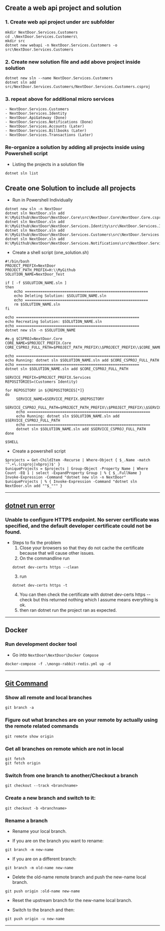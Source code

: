 ## Create a web api project and solution
### 1. Create web api project under _src_ subfolder
```
mkdir NextDoor.Services.Customers
cd .\NextDoor.Services.Customers\
mkdir src
dotnet new webapi -n NextDoor.Services.Customers -o src\NextDoor.Services.Customers
```
### 2. Create new solution file and add above project inside solution
```
dotnet new sln --name NextDoor.Services.Customers
dotnet sln add src/NextDoor.Services.Customers/NextDoor.Services.Customers.csproj
```
### 3. repeat above for additional micro services
	- NextDoor.Services.Customers
	- NextDoor.Services.Identity
	- NextDoor.ApiGateway (Done)
	- NextDoor.Services.Notifications (Done)
	- NextDoor.Services.Accounts (Later)
	- NextDoor.Services.Billbooks (Later)
	- NextDoor.Services.Transactions (Later)

### Re-organize a solution by adding all projects inside using Powershell script
- Listing the projects in a solution file
```
dotnet sln list
```
## Create one Solution to include all projects
- Run in Powershell Individually
```
dotnet new sln -n NextDoor
dotnet sln NextDoor.sln add H:\MyGithub\NextDoor\NextDoor.Core\src\NextDoor.Core\NextDoor.Core.csproj
dotnet sln NextDoor.sln add H:\MyGithub\NextDoor\NextDoor.Services.Identity\src\NextDoor.Services.Identity\NextDoor.Services.Identity.csproj
dotnet sln NextDoor.sln add H:\MyGithub\NextDoor\NextDoor.Services.Customers\src\NextDoor.Services.Customers\NextDoor.Services.Customers.csproj
dotnet sln NextDoor.sln add H:\MyGithub\NextDoor\NextDoor.Services.Notifications\src\NextDoor.Services.Notifications\NextDoor.Services.Notifications.csproj
```
- Create a shell script (one_solution.sh)
```
#!/bin/bash
PROJECT_PREFIX=NextDoor
PROJECT_PATH_PREFIX=H:\\MyGithub
SOLUTION_NAME=NextDoor_Test

if [ -f $SOLUTION_NAME.sln ]
then 
	echo ========================================================
	echo Deleting Solution: $SOLUTION_NAME.sln
	echo ========================================================
    rm $SOLUTION_NAME.sln
fi

echo ========================================================
echo Recreating Solution: $SOLUTION_NAME.sln
echo ========================================================
dotnet new sln -n $SOLUTION_NAME

#e.g $CSPROJ=NextDoor.Core
CORE_NAME=$PROJECT_PREFIX.Core
CORE_CSPROJ_FULL_PATH=$PROJECT_PATH_PREFIX\\$PROJECT_PREFIX\\$CORE_NAME\\src\\$CORE_NAME\\$CORE_NAME.csproj

echo ========================================================
echo Running: dotnet sln $SOLUTION_NAME.sln add $CORE_CSPROJ_FULL_PATH
echo ========================================================
dotnet sln $SOLUTION_NAME.sln add $CORE_CSPROJ_FULL_PATH
	 
SERVICE_PREFIX=$PROJECT_PREFIX.Services
REPOSITORIES=(Customers Identity)

for REPOSITORY in ${REPOSITORIES[*]}
do
	 SERVICE_NAME=$SERVICE_PREFIX.$REPOSITORY
	 SERVICE_CSPROJ_FULL_PATH=$PROJECT_PATH_PREFIX\\$PROJECT_PREFIX\\$SERVICE_NAME\\src\\$SERVICE_NAME\\$SERVICE_NAME.csproj
	 echo ========================================================
	 echo Running: dotnet sln $SOLUTION_NAME.sln add $SERVICE_CSPROJ_FULL_PATH
	 echo ========================================================
	 dotnet sln $SOLUTION_NAME.sln add $SERVICE_CSPROJ_FULL_PATH
done

$SHELL
```
- Create a powershell script
```
$projects = Get-ChildItem -Recurse | Where-Object { $_.Name -match '^.+\.(csproj|vbproj)$' }
$uniqueProjects = $projects | Group-Object -Property Name | Where Count -EQ 1 | select -ExpandProperty Group | % { $_.FullName }
Invoke-Expression -Command "dotnet new sln -n NextDoor"
$uniqueProjects | % { Invoke-Expression -Command "dotnet sln NextDoor.sln add ""$_""" }
```
-------------------------------------------------------
## [dotnet run error](http://www.waynethompson.com.au/blog/dotnet-dev-certs-https/)
### Unable to configure HTTPS endpoint. No server certificate was specified, and the default developer certificate could not be found.
- Steps to fix the problem
	1. Close your browsers so that they do not cache the certificate because that will cause other issues. 
	2. On the commandline run
	```
	dotnet dev-certs https --clean
	```
	3. run
	```
	dotnet dev-certs https -t
	```
	4. You can then check the certificate with dotnet dev-certs https --check but this returned nothing which I assume means everything is ok.
	5. then ran dotnet run the project ran as expected.
-------------------------------------------------------
## Docker
### Run development docker tool
- Go into `NextDoor\NextDoor\Docker Compose`
```
docker-compose -f .\mongo-rabbit-redis.yml up -d
```
-------------------------------------------------------
## [Git Command](https://confluence.atlassian.com/bitbucketserver/basic-git-commands-776639767.html)
### Show all remote and local branches
```
git branch -a
```
### Figure out what branches are on your remote by actually using the remote related commands
```
git remote show origin
```
### Get all branches on remote which are not in local
```
git fetch
git fetch origin
```
### Switch from one branch to another/Checkout a branch
```
git checkout --track <branchname>
```
### Create a new branch and switch to it:
```
git checkout -b <branchname>
```
### Rename a branch
- Rename your local branch.

- If you are on the branch you want to rename:
```
git branch -m new-name
```
- If you are on a different branch:
```
git branch -m old-name new-name
```
- Delete the old-name remote branch and push the new-name local branch.
```
git push origin :old-name new-name
```
- Reset the upstream branch for the new-name local branch.

* Switch to the branch and then:
```
git push origin -u new-name
```
-------------------------------------------------------